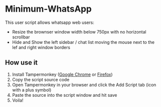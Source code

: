 # Minimum-WhatsApp

This user script allows whatsapp web users:
- Resize the brownser window width below 750px with no horizontal scrollbar 
- Hide and Show the left sidebar / chat list moving the mouse next to the lef and right window borders

## How use it

1. Install Tampermonkey ([Google Chrome](https://chromewebstore.google.com/detail/tampermonkey/dhdgffkkebhmkfjojejmpbldmpobfkfo) or [Firefox](https://addons.mozilla.org/pt-BR/firefox/addon/tampermonkey/))
2. Copy the script source code
3. Open Tampermonkey in your browser and click the Add Script tab (icon with a plus symbol)
4. Paste the source into the script window and hit save
5. Voila!
